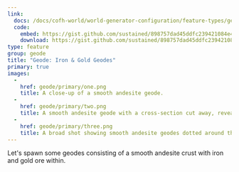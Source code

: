 ```yaml
---
link:
  docs: /docs/cofh-world/world-generator-configuration/feature-types/geode/
  code:
    embed: https://gist.github.com/sustained/898757dad45ddfc239421084e427c954.js
    download: https://gist.github.com/sustained/898757dad45ddfc239421084e427c954/archive/a8003506f607387148531c042dd14e83bb9a287b.zip
type: feature
group: geode
title: "Geode: Iron & Gold Geodes"
primary: true
images:
  -
    href: geode/primary/one.png
    title: A close-up of a smooth andesite geode.
  -
    href: geode/primary/two.png
    title: A smooth andesite geode with a cross-section cut away, revealing the iron and gold ore within.
  -
    href: geode/primary/three.png
    title: A broad shot showing smooth andesite geodes dotted around the landscape.
---
```


Let's spawn some geodes consisting of a smooth andesite crust with iron and gold ore within.
